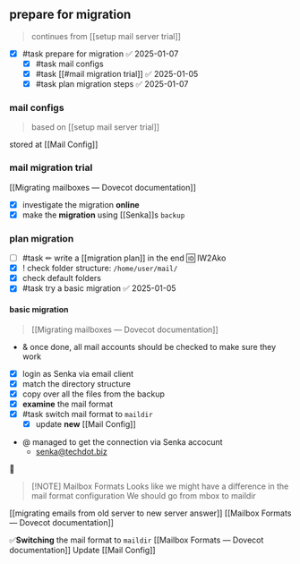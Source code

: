 ## prepare for migration
> continues from [[setup mail server trial]]

- [x] #task prepare for migration ✅ 2025-01-07
	- [x] #task mail configs
	- [x] #task [[#mail migration trial]] ✅ 2025-01-05
	- [x] #task plan migration steps ✅ 2025-01-07

### mail configs
> based on [[setup mail server trial]]

stored at [[Mail Config]]

### mail migration trial
[[Migrating mailboxes — Dovecot documentation]]
- [x] investigate the migration **online**
- [x] make the **migration** using [[Senka]]s `backup`
### plan migration
- [ ] #task ✏ write a [[migration plan]] in the end 🆔 lW2Ako
- [x] ! check folder structure: `/home/user/mail/`
- [x] check default folders
- [x] #task try a basic migration ✅ 2025-01-05
#### basic migration
> [[Migrating mailboxes — Dovecot documentation]]

- & once done, all mail accounts should be checked to make sure they work 
- [x] login as Senka via email client
- [x] match the directory structure
- [x] copy over all the files from the backup
- [x] **examine** the mail format
- [x] #task switch mail format to `maildir`
	- [x] update **new** [[Mail Config]]
	
- @ managed to get the connection via Senka accocunt
	-  senka@techdot.biz

📧
> [!NOTE] Mailbox Formats
> Looks like we might have a difference in the mail format configuration
> We should go from mbox to maildir

[[migrating emails from old server to new server answer]]
[[Mailbox Formats — Dovecot documentation]]

✅**Switching** the mail format to `maildir` [[Mailbox Formats — Dovecot documentation]]
	Update [[Mail Config]]
